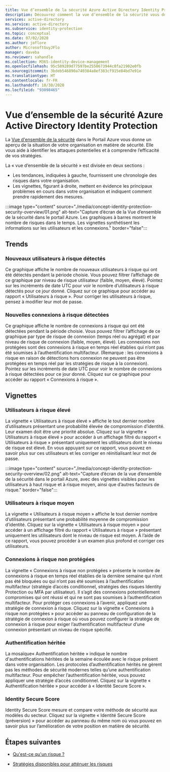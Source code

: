 ```yaml
---
title: Vue d’ensemble de la sécurité Azure Active Directory Identity Protection
description: Découvrez comment la vue d’ensemble de la sécurité vous donne un aperçu de la position de votre organisation en matière de sécurité.
services: active-directory
ms.service: active-directory
ms.subservice: identity-protection
ms.topic: conceptual
ms.date: 07/02/2020
ms.author: joflore
author: MicrosoftGuyJFlo
manager: daveba
ms.reviewer: sahandle
ms.collection: M365-identity-device-management
ms.openlocfilehash: 95c589289d77597be2550673944c8fa21902e0fb
ms.sourcegitcommit: 3bdeb546890a740384a8ef383cf915e84bd7e91e
ms.translationtype: HT
ms.contentlocale: fr-FR
ms.lasthandoff: 10/30/2020
ms.locfileid: "93098465"
---
```

# <a name="azure-active-directory-identity-protection---security-overview"></a>Vue d’ensemble de la sécurité Azure Active Directory Identity Protection

La [Vue d'ensemble de la sécurité](https://aka.ms/IdentityProtectionRefresh) dans le Portail Azure vous donne un aperçu de la situation de votre organisation en matière de sécurité. Elle vous aide à identifier les attaques potentielles et à comprendre l’efficacité de vos stratégies.

La « vue d’ensemble de la sécurité » est divisée en deux sections :

- Les tendances, indiquées à gauche, fournissent une chronologie des risques dans votre organisation.
- Les vignettes, figurant à droite, mettent en évidence les principaux problèmes en cours dans votre organisation et indiquent comment prendre rapidement des mesures.

:::image type="content" source="./media/concept-identity-protection-security-overview/01.png" alt-text="Capture d’écran de la Vue d’ensemble de la sécurité dans le portail Azure. Les graphiques à barres montrent le nombre de risques dans le temps. Les vignettes synthétisent les informations sur les utilisateurs et les connexions." border="false":::
  
## <a name="trends"></a>Trends

### <a name="new-risky-users-detected"></a>Nouveaux utilisateurs à risque détectés

Ce graphique affiche le nombre de nouveaux utilisateurs à risque qui ont été détectés pendant la période choisie. Vous pouvez filtrer l’affichage de ce graphique par niveau de risque utilisateur (faible, moyen, élevé). Pointez sur les incréments de date UTC pour voir le nombre d’utilisateurs à risque détectés pour ce jour donné. Cliquez sur ce graphique pour accéder au rapport « Utilisateurs à risque ». Pour corriger les utilisateurs à risque, pensez à modifier leur mot de passe.

### <a name="new-risky-sign-ins-detected"></a>Nouvelles connexions à risque détectées

Ce graphique affiche le nombre de connexions à risque qui ont été détectées pendant la période choisie. Vous pouvez filtrer l’affichage de ce graphique par type de risque de connexion (temps réel ou agrégat) et par niveau de risque de connexion (faible, moyen, élevé). Les connexions non protégées sont des connexions à risque en temps réel établies qui n’ont pas été soumises à l’authentification multifacteur. (Remarque : les connexions à risque en raison de détections hors connexion ne peuvent pas être protégées en temps réel par les stratégies de risque à la connexion). Pointez sur les incréments de date UTC pour voir le nombre de connexions à risque détectées pour ce jour donné. Cliquez sur ce graphique pour accéder au rapport « Connexions à risque ».

## <a name="tiles"></a>Vignettes
 
### <a name="high-risk-users"></a>Utilisateurs à risque élevé

La vignette « Utilisateurs à risque élevé » affiche le tout dernier nombre d’utilisateurs présentant une probabilité élevée de compromission d’identité. Leur examen doit être une priorité absolue. Cliquez sur la vignette « Utilisateurs à risque élevé » pour accéder à un affichage filtré du rapport « Utilisateurs à risque » présentant uniquement les utilisateurs dont le niveau de risque est élevé. En vous appuyant sur ce rapport, vous pouvez en savoir plus sur ces utilisateurs et les corriger en réinitialisant leur mot de passe.

:::image type="content" source="./media/concept-identity-protection-security-overview/02.png" alt-text="Capture d’écran de la vue d’ensemble de la sécurité dans le portail Azure, avec des vignettes visibles pour les utilisateurs à haut risque et à risque moyen, ainsi que d’autres facteurs de risque." border="false":::

### <a name="medium-risk-users"></a>Utilisateurs à risque moyen
La vignette « Utilisateurs à risque moyen » affiche le tout dernier nombre d’utilisateurs présentant une probabilité moyenne de compromission d’identité. Cliquez sur la vignette « Utilisateurs à risque moyen » pour accéder à un affichage filtré du rapport « Utilisateurs à risque » présentant uniquement les utilisateurs dont le niveau de risque est moyen. À l’aide de ce rapport, vous pouvez procéder à un examen plus profond et corriger ces utilisateurs.

### <a name="unprotected-risky-sign-ins"></a>Connexions à risque non protégées

La vignette « Connexions à risque non protégées » présente le nombre de connexions à risque en temps réel établies de la dernière semaine qui n’ont pas été bloquées ou qui n’ont pas été soumises à l’authentification multifacteur (stratégie d’accès conditionnel, stratégies des risques Identity Protection ou MFA par utilisateur). Il s’agit des connexions potentiellement compromises qui ont réussi et qui ne sont pas soumises à l’authentification multifacteur. Pour protéger ces connexions à l’avenir, appliquez une stratégie de connexion à risque. Cliquez sur la vignette « Connexions à risque non protégées » pour accéder au panneau de configuration de la stratégie de connexion à risque où vous pouvez configurer la stratégie de connexion à risque pour exiger l’authentification multifacteur d’une connexion présentant un niveau de risque spécifié.

### <a name="legacy-authentication"></a>Authentification héritée

La mosaïque« Authentification héritée » indique le nombre d'authentifications héritées de la semaine écoulée avec le risque présent dans votre organisation. Les protocoles d’authentification hérités ne gèrent pas les méthodes de sécurité modernes telles qu’une authentification multifacteur. Pour empêcher l’authentification héritée, vous pouvez appliquer une stratégie d’accès conditionnel. Cliquez sur la vignette « Authentification héritée » pour accéder à « Identité Secure Score ».

### <a name="identity-secure-score"></a>Identity Secure Score

Identity Secure Score mesure et compare votre méthode de sécurité aux modèles du secteur. Cliquez sur la vignette « Identité Secure Score (préversion) » pour accéder au panneau du même nom où vous pouvez en savoir plus sur l’amélioration de votre position en matière de sécurité.

## <a name="next-steps"></a>Étapes suivantes

- [Qu'est-ce qu'un risque ?](concept-identity-protection-risks.md)

- [Stratégies disponibles pour atténuer les risques](concept-identity-protection-policies.md)
